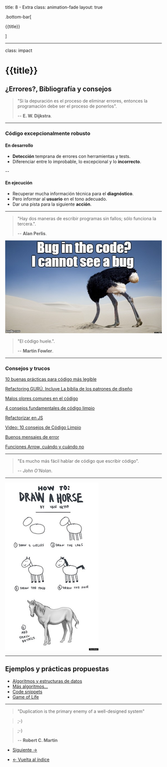 title: 8 - Extra
class: animation-fade
layout: true

.bottom-bar[

{{title}}

]

---

class: impact

# {{title}}

## ¿Errores?, Bibliografía y consejos

> "Si la depuración es el proceso de eliminar errores, entonces la programación debe ser el proceso de ponerlos".
>
> -- **E. W. Dijkstra**.

---

### Código excepcionalmente robusto

#### En desarrollo

- **Detección** temprana de errores con herramientas y tests.
- Diferenciar entre lo improbable, lo excepcional y lo **incorrecto**.

--

#### En ejecución

- Recuperar mucha información técnica para el **diagnóstico**.
- Pero informar al **usuario** en el tono adecuado.
- Dar una pista para la siguiente **acción**.

---

> "Hay dos maneras de escribir programas sin fallos; sólo funciona la tercera.".
>
> -- **Alan Perlis**.

![No veo errores](./assets/no-bug.jpg)

> "El código huele.".
>
> -- **Martin Fowler**.

---

### Consejos y trucos

[10 buenas prácticas para código más legible](https://dev.to/gonedark/10-practices-for-readable-code-143a)

[Refactoring GURÚ. Incluye La biblia de los patrones de diseño](https://refactoring.guru/)

[Malos olores comunes en el código](https://dev.to/apium_hub/code-smells-that-are-found-the-most-aal)

[4 consejos fundamentales de código limpio](https://engineering.videoblocks.com/these-four-clean-code-tips-will-dramatically-improve-your-engineering-teams-productivity-b5bd121dd150)

[Refactorizar en JS](https://medium.com/@amartinezaguilar6/aprendiendo-a-refactorizar-en-javascript-consejos-y-pautas-4452bcb6890c)

[Video: 10 consejos de Código Limpio](https://www.youtube.com/watch?v=UjhX2sVf0eg)

[Buenos mensajes de error](https://uxplanet.org/how-to-write-good-error-messages-858e4551cd4)

[Funciones Arrow, cuándo y cuándo no](https://codeburst.io/javascript-arrow-functions-how-why-when-and-when-not-to-use-them-fb8c2de9dbdc)


---

> "Es mucho más fácil hablar de código que escribir código".
>
> -- _John O'Nolan_.

---

![How to Draw a Horse](./assets/draw_horse.jpg)

---

## Ejemplos y prácticas propuestas

- [Algoritmos y estructuras de datos](https://github.com/trekhleb/javascript-algorithms)
- [Más algoritmos...](https://github.com/mgechev/javascript-algorithms)
- [Code snippets](https://30secondsofcode.org/)
- [Game of Life](https://editor.p5js.org/p5/sketches/B1Yl4eJQOm)

---

> "Duplication is the primary enemy of a well-designed system"

> ;-)

> ;-)
>
> -- **Robert C. Martin**

- [Siguiente ->](./9-artisan.html)

- [<- Vuelta al índice ](./)

